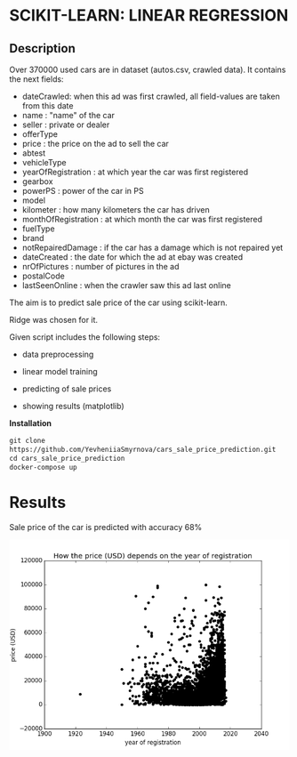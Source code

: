 # SCIKIT-LEARN: LINEAR REGRESSION

## Description

Over 370000 used cars are in dataset (autos.csv, crawled data). It contains the next fields:

* dateCrawled: when this ad was first crawled, all field-values are taken from this date
* name : "name" of the car
* seller : private or dealer
* offerType
* price : the price on the ad to sell the car
* abtest
* vehicleType
* yearOfRegistration : at which year the car was first registered
* gearbox
* powerPS : power of the car in PS
* model
* kilometer : how many kilometers the car has driven
* monthOfRegistration : at which month the car was first registered
* fuelType
* brand
* notRepairedDamage : if the car has a damage which is not repaired yet
* dateCreated : the date for which the ad at ebay was created
* nrOfPictures : number of pictures in the ad
* postalCode
* lastSeenOnline : when the crawler saw this ad last online

The aim is to predict sale price of the car using scikit-learn.

Ridge was chosen for it.

Given script includes the following steps:

* data preprocessing

* linear model training

* predicting of sale prices

* showing results (matplotlib)

**Installation**

```
git clone https://github.com/YevheniiaSmyrnova/cars_sale_price_prediction.git
cd cars_sale_price_prediction
docker-compose up
```

# Results

Sale price of the car is predicted with accuracy 68%

![Screenshot](year_of_registration.png)


